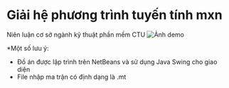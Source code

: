 # Giải hệ phương trình tuyến tính mxn
Niên luận cơ sở ngành kỹ thuật phần mềm CTU
![Ảnh demo](https://github.com/Neal005/Solve-an-mxn-linear-system-of-equations/blob/main/%E1%BA%A2nh%20demo.png)

*Một số lưu ý:
  - Đồ án được lập trình trên NetBeans và sử dụng Java Swing cho giao diện
  - File nhập ma trận có định dạng là .mt
